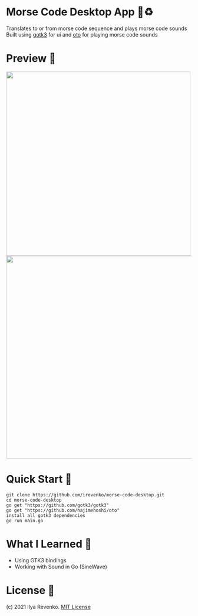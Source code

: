 # Morse Code Desktop App 👾♻️
Translates to or from morse code sequence and plays morse code sounds <br>
Built using <a href="https://github.com/gotk3">gotk3</a> for ui and <a href="https://github.com/hajimehoshi/oto">oto</a> for playing morse code sounds

# Preview 🔎
<img src="https://i.imgur.com/sFYD3Rr.png" width="500">
<img src="https://i.imgur.com/jFYZUux.png" width="550">


# Quick Start 🚀
```git clone https://github.com/irevenko/morse-code-desktop.git``` <br>
```cd morse-code-desktop``` <br>
```go get "https://github.com/gotk3/gotk3"``` <br>
```go get "https://github.com/hajimehoshi/oto"``` <br>
```install all gotk3 dependencies``` <br>
```go run main.go``` <br>

# What I Learned 🧠
- Using GTK3 bindings
- Working with Sound in Go (SineWave)

# License 📑 
(c) 2021 Ilya Revenko. [MIT License](https://tldrlegal.com/license/mit-license)
